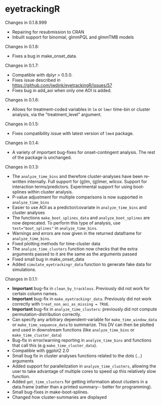 # eyetrackingR 

Changes in 0.1.8.999
* Repairing for resubmission to CRAN
* Inbuilt support for binomial, glmmPQL and glmmTMB models

Changes in 0.1.8:
* Fixes a bug in make_onset_data.

Changes in 0.1.7:
* Compatible with dplyr > 0.5.0.  
* Fixes issue described in https://github.com/jwdink/eyetrackingR/issues/57 
* Fixes bug in add_aoi when only one AOI is added.  

Changes in 0.1.6:
* Allows for treatment-coded variables in `lm` or `lmer` time-bin or cluster analysis, via the "treatment_level" argument.

Changes in 0.1.5:
* Fixes compatibility issue with latest version of `lme4` package.

Changes in 0.1.4:
* A variety of important bug-fixes for onset-contingent analysis. The rest of the package is unchanged.

Changes in 0.1.3:

* The `analyze_time_bins` and therefore cluster-analyses have been re-written internally. Full support for (g)lm, (g)lmer, wilcox. Support for interaction terms/predictors. Experimental support for using boot-splines within cluster analysis.
* P-value adjustment for multiple comparisons is now supported in `analyze_time_bins`
* Easier to use AOI as a predictor/covariate in `analyze_time_bins` and cluster analyses
* The functions `make_boot_splines_data` and `analyze_boot_splines` are now deprecated. To perform this type of analysis, use `test="boot_splines"` in `analyze_time_bins`. 
* Warnings and errors are now given in the returned dataframe for `analyze_time_bins`.
* Fixed plotting methods for time-cluster data
* The `analyze_time_clusters` function now checks that the extra arguments passed to it are the same as the arguments passed
* Fixed small bug in make_onset_data
* Added `simulate_eyetrackingr_data` function to generate fake data for simulations.

Changes in 0.1.1:

* **Important** bug-fix in `clean_by_trackloss`. Previously did not work for certain column names.
* **Important** bug-fix in `make_eyetrackingr_data`. Previously did not work correctly with `treat_non_aoi_as_missing = TRUE`.
* **Important** bug-fix in `analyze_time_clusters`: previously did not compute permutation-distribution correctly.
* Can specify any arbitrary dependent-variable for `make_time_window_data` or `make_time_sequence_data` to summarize. This DV can then be plotted and used in downstream functions (like `analyze_time_bins` or `make_time_cluster_data`)
* Bug-fix in error/warning reporting in `analyze_time_bins` and functions that call this (e.g `make_time_cluster_data`).
* Compatible with ggplot2 2.0
* Small bug fix in cluster analyses functions related to the dots (...) arguments
* Added support for parallelization in `analyze_time_clusters`, allowing the user to take advantage of multiple cores to speed up this relatively slow function.
* Added `get_time_clusters` for getting information about clusters in a data.frame (rather than a printed summary-- better for programming).
* Small bug-fixes in make-boot-splines.
* Changed how cluster-summaries are displayed